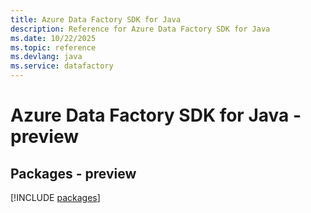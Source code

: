 ```yaml
---
title: Azure Data Factory SDK for Java
description: Reference for Azure Data Factory SDK for Java
ms.date: 10/22/2025
ms.topic: reference
ms.devlang: java
ms.service: datafactory
---
```

# Azure Data Factory SDK for Java - preview
## Packages - preview
[!INCLUDE [packages](data-factory-index.md)]